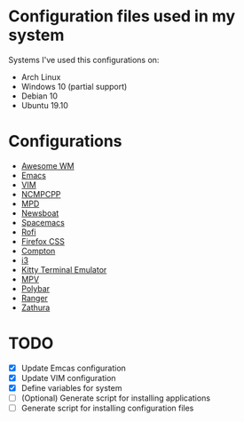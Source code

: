 # Configuration files used in my system
Systems I've used this configurations on:
- Arch Linux
- Windows 10 (partial support)
- Debian 10
- Ubuntu 19.10

# Configurations
- [Awesome WM](https://awesomewm.org/)
- [Emacs](https://www.gnu.org/software/emacs/)
- [VIM](https://www.vim.org/)
- [NCMPCPP](https://rybczak.net/ncmpcpp/)
- [MPD](https://www.musicpd.org/)
- [Newsboat](https://newsboat.org/)
- [Spacemacs](https://www.spacemacs.org/)
- [Rofi](https://github.com/davatorium/rofi)
- [Firefox CSS](https://www.mozilla.org/en-US/firefox/)
- [Compton](https://github.com/chjj/compton)
- [i3](https://i3wm.org/)
- [Kitty Terminal Emulator](https://sw.kovidgoyal.net/kitty/)
- [MPV](https://mpv.io/)
- [Polybar](https://polybar.github.io/)
- [Ranger](https://ranger.github.io/)
- [Zathura](https://pwmt.org/projects/zathura/)


# TODO
- [x] Update Emcas configuration
- [x] Update VIM configuration
- [x] Define variables for system
- [ ] (Optional) Generate script for installing applications
- [ ] Generate script for installing configuration files
